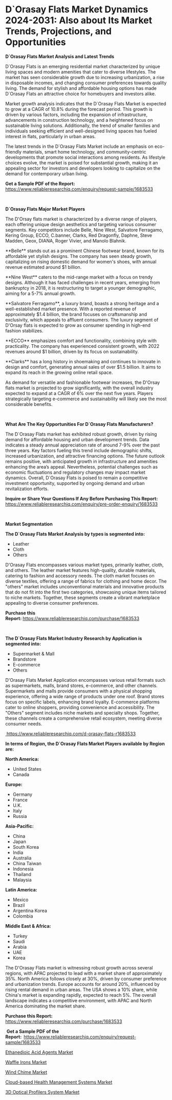 <p><h1>D`Orasay Flats Market Dynamics 2024-2031: Also about Its Market Trends, Projections, and Opportunities</h1></p><p><strong>D`Orasay Flats Market Analysis and Latest Trends</strong></p>
<p><p>D`Orasay Flats is an emerging residential market characterized by unique living spaces and modern amenities that cater to diverse lifestyles. The market has seen considerable growth due to increasing urbanization, a rise in disposable incomes, and changing consumer preferences towards quality living. The demand for stylish and affordable housing options has made D`Orasay Flats an attractive choice for homebuyers and investors alike.</p><p>Market growth analysis indicates that the D`Orasay Flats Market is expected to grow at a CAGR of 10.8% during the forecast period. This growth is driven by various factors, including the expansion of infrastructure, advancements in construction technology, and a heightened focus on sustainable living solutions. Additionally, the trend of smaller families and individuals seeking efficient and well-designed living spaces has fueled interest in flats, particularly in urban areas.</p><p>The latest trends in the D`Orasay Flats Market include an emphasis on eco-friendly materials, smart home technology, and community-centric developments that promote social interactions among residents. As lifestyle choices evolve, the market is poised for substantial growth, making it an appealing sector for investors and developers looking to capitalize on the demand for contemporary urban living.</p></p>
<p><strong>Get a Sample PDF of the Report:&nbsp;</strong> <a href="https://www.reliableresearchiq.com/enquiry/request-sample/1683533?utm_campaign=1132&utm_medium=2&utm_source=Github&utm_content=ia&utm_term=15102024&utm_id=dorasay-flats">https://www.reliableresearchiq.com/enquiry/request-sample/1683533</a></p>
<p>&nbsp;</p>
<p><strong>D`Orasay Flats Major Market Players</strong></p>
<p><p>The D'Orsay flats market is characterized by a diverse range of players, each offering unique design aesthetics and targeting various consumer segments. Key competitors include Belle, Nine West, Salvatore Ferragamo, Kering Group, ECCO, C.banner, Clarks, Red Dragonfly, Daphne, Steve Madden, Geox, DIANA, Roger Vivier, and Manolo Blahnik.</p><p>**Belle** stands out as a prominent Chinese footwear brand, known for its affordable yet stylish designs. The company has seen steady growth, capitalizing on rising domestic demand for women's shoes, with annual revenue estimated around $1 billion.</p><p>**Nine West** caters to the mid-range market with a focus on trendy designs. Although it has faced challenges in recent years, emerging from bankruptcy in 2018, it is restructuring to target a younger demographic, aiming for a 5-7% annual growth.</p><p>**Salvatore Ferragamo**, a luxury brand, boasts a strong heritage and a well-established market presence. With a reported revenue of approximately $1.4 billion, the brand focuses on craftsmanship and exclusivity, which appeals to affluent consumers. The luxury segment of D'Orsay flats is expected to grow as consumer spending in high-end fashion stabilizes.</p><p>**ECCO** emphasizes comfort and functionality, combining style with practicality. The company has experienced consistent growth, with 2022 revenues around $1 billion, driven by its focus on sustainability.</p><p>**Clarks** has a long history in shoemaking and continues to innovate in design and comfort, generating annual sales of over $1.5 billion. It aims to expand its reach in the growing online retail space.</p><p>As demand for versatile and fashionable footwear increases, the D'Orsay flats market is projected to grow significantly, with the overall industry expected to expand at a CAGR of 6% over the next five years. Players strategically targeting e-commerce and sustainability will likely see the most considerable benefits.</p></p>
<p>&nbsp;</p>
<p><strong>What Are The Key Opportunities For D`Orasay Flats Manufacturers?</strong></p>
<p><p>The D`Orasay Flats market has exhibited robust growth, driven by rising demand for affordable housing and urban development trends. Data indicates a steady annual appreciation rate of around 7-9% over the past three years. Key factors fueling this trend include demographic shifts, increased urbanization, and attractive financing options. The future outlook remains positive, with anticipated growth in infrastructure and amenities enhancing the area’s appeal. Nevertheless, potential challenges such as economic fluctuations and regulatory changes may impact market dynamics. Overall, D`Orasay Flats is poised to remain a competitive investment opportunity, supported by ongoing demand and urban revitalization efforts.</p></p>
<p><strong>Inquire or Share Your Questions If Any Before Purchasing This Report:</strong> <a href="https://www.reliableresearchiq.com/enquiry/pre-order-enquiry/1683533?utm_campaign=1132&utm_medium=2&utm_source=Github&utm_content=ia&utm_term=15102024&utm_id=dorasay-flats">https://www.reliableresearchiq.com/enquiry/pre-order-enquiry/1683533</a></p>
<p>&nbsp;</p>
<p><strong>Market Segmentation</strong></p>
<p><strong>The D`Orasay Flats Market Analysis by types is segmented into:</strong></p>
<p><ul><li>Leather</li><li>Cloth</li><li>Others</li></ul></p>
<p><p>D'Orasay Flats encompasses various market types, primarily leather, cloth, and others. The leather market features high-quality, durable materials, catering to fashion and accessory needs. The cloth market focuses on diverse textiles, offering a range of fabrics for clothing and home decor. The "others" market includes unconventional materials and innovative products that do not fit into the first two categories, showcasing unique items tailored to niche markets. Together, these segments create a vibrant marketplace appealing to diverse consumer preferences.</p></p>
<p><strong>Purchase this Report:&nbsp;</strong><a href="https://www.reliableresearchiq.com/purchase/1683533?utm_campaign=1132&utm_medium=2&utm_source=Github&utm_content=ia&utm_term=15102024&utm_id=dorasay-flats">https://www.reliableresearchiq.com/purchase/1683533</a></p>
<p>&nbsp;</p>
<p><strong>The D`Orasay Flats Market Industry Research by Application is segmented into:</strong></p>
<p><ul><li>Supermarket & Mall</li><li>Brandstore</li><li>E-commerce</li><li>Others</li></ul></p>
<p><p>D'Orasay Flats Market Application encompasses various retail formats such as supermarkets, malls, brand stores, e-commerce, and other channels. Supermarkets and malls provide consumers with a physical shopping experience, offering a wide range of products under one roof. Brand stores focus on specific labels, enhancing brand loyalty. E-commerce platforms cater to online shoppers, providing convenience and accessibility. The "Others" segment includes niche markets and specialty shops. Together, these channels create a comprehensive retail ecosystem, meeting diverse consumer needs.</p></p>
<p><a href="https://www.reliableresearchiq.com/d-orasay-flats-r1683533?utm_campaign=1132&utm_medium=2&utm_source=Github&utm_content=ia&utm_term=15102024&utm_id=dorasay-flats">&nbsp;https://www.reliableresearchiq.com/d-orasay-flats-r1683533</a></p>
<p><strong>In terms of Region, the D`Orasay Flats Market Players available by Region are:</strong></p>
<p>
    <p> <strong> North America: </strong>
        <ul>
            <li>United States</li>
            <li>Canada</li>
        </ul>
        </p> 
    <p> <strong> Europe: </strong>
        <ul>
            <li>Germany</li>
            <li>France</li>
            <li>U.K.</li>
            <li>Italy</li>
            <li>Russia</li>
        </ul>
        </p> 
    <p> <strong> Asia-Pacific: </strong>
        <ul>
            <li>China</li>
            <li>Japan</li>
            <li>South Korea</li>
            <li>India</li>
            <li>Australia</li>
            <li>China Taiwan</li>
            <li>Indonesia</li>
            <li>Thailand</li>
            <li>Malaysia</li>
        </ul>
        </p> 
    <p> <strong> Latin America: </strong>
        <ul>
            <li>Mexico</li>
            <li>Brazil</li>
            <li>Argentina Korea</li>
            <li>Colombia</li>
        </ul>
        </p> 
    <p> <strong> Middle East & Africa: </strong>
        <ul>
            <li>Turkey</li>
            <li>Saudi</li>
            <li>Arabia</li>
            <li>UAE</li>
            <li>Korea</li>
        </ul>
    </p>
    </p>
<p><p>The D'Orasay Flats market is witnessing robust growth across several regions, with APAC projected to lead with a market share of approximately 35%. North America follows closely at 30%, driven by consumer preference and urbanization trends. Europe accounts for around 20%, influenced by rising rental demand in urban areas. The USA shows a 10% share, while China's market is expanding rapidly, expected to reach 5%. The overall landscape indicates a competitive environment, with APAC and North America dominating the market share.</p></p>
<p><strong>Purchase this Report: </strong><a href="https://www.reliableresearchiq.com/purchase/1683533?utm_campaign=1132&utm_medium=2&utm_source=Github&utm_content=ia&utm_term=15102024&utm_id=dorasay-flats">https://www.reliableresearchiq.com/purchase/1683533</a></p>
<p>&nbsp;<strong>Get a Sample PDF of the Report:&nbsp;&nbsp;</strong><a href="https://www.reliableresearchiq.com/enquiry/request-sample/1683533?utm_campaign=1132&utm_medium=2&utm_source=Github&utm_content=ia&utm_term=15102024&utm_id=dorasay-flats">https://www.reliableresearchiq.com/enquiry/request-sample/1683533</a></p>
<p><strong></strong></p>
<p><p><a href="https://www.linkedin.com/pulse/global-ethanedioic-acid-agents-market-trends-innovations-forward-looking-89nmf?trk=public_post_embed_feed-article-content&utm_campaign=1132&utm_medium=2&utm_source=Github&utm_content=ia&utm_term=15102024&utm_id=dorasay-flats">Ethanedioic Acid Agents Market</a></p><p><a href="https://github.com/stumpefzclearez/Market-Research-Report-List-1/blob/main/waffle-irons-market.md?utm_campaign=1132&utm_medium=2&utm_source=Github&utm_content=ia&utm_term=15102024&utm_id=dorasay-flats">Waffle Irons Market</a></p><p><a href="https://github.com/seraphinaqist/Market-Research-Report-List-1/blob/main/wind-chime-market.md?utm_campaign=1132&utm_medium=2&utm_source=Github&utm_content=ia&utm_term=15102024&utm_id=dorasay-flats">Wind Chime Market</a></p><p><a href="https://www.linkedin.com/pulse/cloud-based-health-management-systems-market-strategic-insights-e3zrf?trk=public_post_embed_feed-article-content&utm_campaign=1132&utm_medium=2&utm_source=Github&utm_content=ia&utm_term=15102024&utm_id=dorasay-flats">Cloud-based Health Management Systems Market</a></p><p><a href="https://www.linkedin.com/pulse/3d-optical-profilers-system-market-ecosystem-competitive-landscape-spcdf?trk=public_post_embed_feed-article-content&utm_campaign=1132&utm_medium=2&utm_source=Github&utm_content=ia&utm_term=15102024&utm_id=dorasay-flats">3D Optical Profilers System Market</a></p></p>